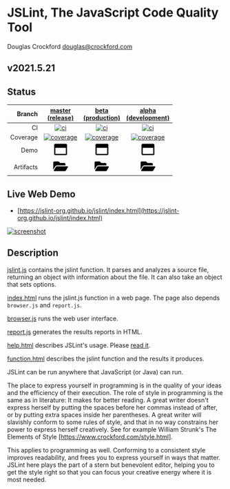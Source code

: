 # JSLint, The JavaScript Code Quality Tool

Douglas Crockford
douglas@crockford.com

## v2021.5.21

## Status
| Branch | [master<br>(release)](https://github.com/jslint-org/jslint/tree/master) | [beta<br>(production)](https://github.com/jslint-org/jslint/tree/beta) | [alpha<br>(development)](https://github.com/jslint-org/jslint/tree/alpha) |
|--:|:--:|:--:|:--:|
| CI | [![ci](https://github.com/jslint-org/jslint/actions/workflows/ci.yml/badge.svg?branch=master)](https://github.com/jslint-org/jslint/actions?query=branch%3Amaster) | [![ci](https://github.com/jslint-org/jslint/actions/workflows/ci.yml/badge.svg?branch=beta)](https://github.com/jslint-org/jslint/actions?query=branch%3Abeta) | [![ci](https://github.com/jslint-org/jslint/actions/workflows/ci.yml/badge.svg?branch=alpha)](https://github.com/jslint-org/jslint/actions?query=branch%3Aalpha) |
| Coverage | [![coverage](https://jslint-org.github.io/jslint/branch.master/.build/coverage/coverage-badge.svg)](https://jslint-org.github.io/jslint/branch.master/.build/coverage/index.html) | [![coverage](https://jslint-org.github.io/jslint/branch.beta/.build/coverage/coverage-badge.svg)](https://jslint-org.github.io/jslint/branch.beta/.build/coverage/index.html) | [![coverage](https://jslint-org.github.io/jslint/branch.alpha/.build/coverage/coverage-badge.svg)](https://jslint-org.github.io/jslint/branch.alpha/.build/coverage/index.html) |
| Demo | [<img src="image-window-maximize-regular.svg" height="30">](https://jslint-org.github.io/jslint/branch.master/index.html) | [<img src="image-window-maximize-regular.svg" height="30">](https://jslint-org.github.io/jslint/branch.beta/index.html) | [<img src="image-window-maximize-regular.svg" height="30">](https://jslint-org.github.io/jslint/branch.alpha/index.html) |
| Artifacts | [<img src="image-folder-open-solid.svg" height="30">](https://github.com/jslint-org/jslint/tree/gh-pages/branch.master/.build) | [<img src="image-folder-open-solid.svg" height="30">](https://github.com/jslint-org/jslint/tree/gh-pages/branch.beta/.build) | [<img src="image-folder-open-solid.svg" height="30">](https://github.com/jslint-org/jslint/tree/gh-pages/branch.alpha/.build) |

## Live Web Demo
- [https://jslint-org.github.io/jslint/index.html](https://jslint-org.github.io/jslint/index.html)

[![screenshot](https://jslint-org.github.io/jslint/branch.master/.build/screenshot.browser._2findex.html.png)](https://jslint-org.github.io/jslint/index.html)

## Description
[jslint.js](jslint.js) contains the jslint function. It parses and analyzes a source file,
returning an object with information about the file. It can also take an object
that sets options.

[index.html](index.html) runs the jslint.js function in a web page. The page also depends
`browser.js` and `report.js`.

[browser.js](browser.js) runs the web user interface.

[report.js](report.js) generates the results reports in HTML.

[help.html](help.html) describes JSLint's usage. Please [read it](https://jslint-org.github.io/jslint/help.html).

[function.html](function.html) describes the jslint function and the results it produces.

JSLint can be run anywhere that JavaScript (or Java) can run.

The place to express yourself in programming is in the quality of your ideas and
the efficiency of their execution. The role of style in programming is the same
as in literature: It makes for better reading. A great writer doesn't express
herself by putting the spaces before her commas instead of after, or by putting
extra spaces inside her parentheses. A great writer will slavishly conform to
some rules of style, and that in no way constrains her power to express herself
creatively. See for example William Strunk's The Elements of Style
[https://www.crockford.com/style.html].

This applies to programming as well. Conforming to a consistent style improves
readability, and frees you to express yourself in ways that matter. JSLint here
plays the part of a stern but benevolent editor, helping you to get the style
right so that you can focus your creative energy where it is most needed.
